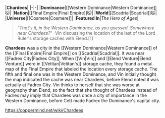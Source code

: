 |**Chardees**|
|-|-|
|**Dominance**|[[Western Dominance\|Western Dominance]]🐱︎|
|**Nation**|[[Final Empire\|Final Empire]]🐱︎|
|**World**|[[Scadrial\|Scadrial]]🐱︎|
|**Universe**|[[Cosmere\|Cosmere]]|
|**Featured In**|*The Hero of Ages*|

>“*That's it, in the Western Dominance, as you guessed. Somewhere near Chardees?*”
\-Vin discussing the location of the last of the Lord Ruler's storage caches with Elend.[1]


**Chardees** was a city in the [[Western Dominance\|Western Dominance]] of the [[Final Empire\|Final Empire]] on [[Scadrial\|Scadrial]]. It was near [[Fadrex City\|Fadrex City]].
When [[Vin\|Vin]] and [[Elend Venture\|Elend Venture]] were in [[Vetitan\|Vetitan's]] storage cache, they found a metal map of the Final Empire that labeled the location every storage cache. The fifth and final one was in the Western Dominance, and Vin initially thought the map indicated the cache was near Chardees, before Elend noted it was actually at Fadrex City.
Vin thinks to herself that she was worse at geography than Elend, so the fact that she thought of Chardees instead of Fadrex may imply that Chardees was once a city of importance in the Western Dominance, before Cett made Fadrex the Dominance's capital city.



https://coppermind.net/wiki/Chardees